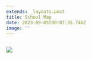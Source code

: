 ```yaml
---
extends: _layouts.post
title: School Map
date: 2023-09-05T00:07:35.746Z
image: ''
---
```



![]()

![](https://res.cloudinary.com/ruapehu-college/image/upload/v1693873013/RUCO_8671_School_Map_Aug23_Proof_2_q5dep1.jpg)
